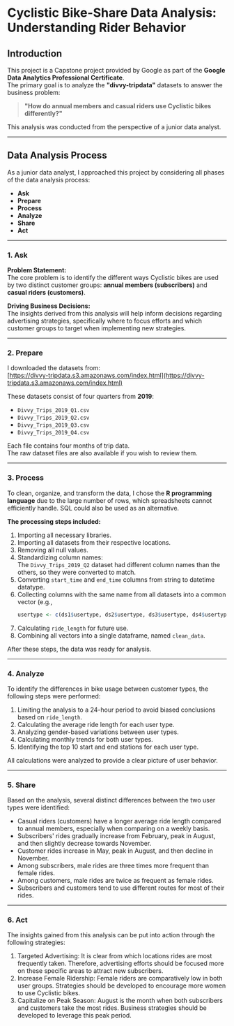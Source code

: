 # Cyclistic Bike-Share Data Analysis: Understanding Rider Behavior

## Introduction

This project is a Capstone project provided by Google as part of the **Google Data Analytics Professional Certificate**.  
The primary goal is to analyze the **"divvy-tripdata"** datasets to answer the business problem:

> **"How do annual members and casual riders use Cyclistic bikes differently?"**

This analysis was conducted from the perspective of a junior data analyst.

---

## Data Analysis Process

As a junior data analyst, I approached this project by considering all phases of the data analysis process:

- **Ask**  
- **Prepare**  
- **Process**  
- **Analyze**  
- **Share**  
- **Act**

---

### 1. Ask

**Problem Statement:**  
The core problem is to identify the different ways Cyclistic bikes are used by two distinct customer groups: **annual members (subscribers)** and **casual riders (customers)**.

**Driving Business Decisions:**  
The insights derived from this analysis will help inform decisions regarding advertising strategies, specifically where to focus efforts and which customer groups to target when implementing new strategies.

---

### 2. Prepare

I downloaded the datasets from:  
[https://divvy-tripdata.s3.amazonaws.com/index.html](https://divvy-tripdata.s3.amazonaws.com/index.html)

These datasets consist of four quarters from **2019**:

- `Divvy_Trips_2019_Q1.csv`  
- `Divvy_Trips_2019_Q2.csv`  
- `Divvy_Trips_2019_Q3.csv`  
- `Divvy_Trips_2019_Q4.csv`  

Each file contains four months of trip data.  
The raw dataset files are also available if you wish to review them.

---

### 3. Process

To clean, organize, and transform the data, I chose the **R programming language** due to the large number of rows, which spreadsheets cannot efficiently handle. SQL could also be used as an alternative.

**The processing steps included:**

1. Importing all necessary libraries.  
2. Importing all datasets from their respective locations.  
3. Removing all null values.  
4. Standardizing column names:  
   The `Divvy_Trips_2019_Q2` dataset had different column names than the others, so they were converted to match.  
5. Converting `start_time` and `end_time` columns from string to datetime datatype.  
6. Collecting columns with the same name from all datasets into a common vector (e.g.,  
   ```R
   usertype <- c(ds1$usertype, ds2$usertype, ds3$usertype, ds4$usertype)
7.  Calculating `ride_length` for future use. 
8.  Combining all vectors into a single dataframe, named `clean_data`.  

After these steps, the data was ready for analysis.  

---

### 4. Analyze

To identify the differences in bike usage between customer types, the following steps were performed:  

1.  Limiting the analysis to a 24-hour period to avoid biased conclusions based on `ride_length`.  
2.  Calculating the average ride length for each user type.  
3.  Analyzing gender-based variations between user types.  
4.  Calculating monthly trends for both user types.  
5.  Identifying the top 10 start and end stations for each user type.  

All calculations were analyzed to provide a clear picture of user behavior.  

---

### 5. Share

Based on the analysis, several distinct differences between the two user types were identified:  

  - Casual riders (customers) have a longer average ride length compared to annual members, especially when comparing on a weekly basis.  
  - Subscribers' rides gradually increase from February, peak in August, and then slightly decrease towards November.  
  - Customer rides increase in May, peak in August, and then decline in November.  
  - Among subscribers, male rides are three times more frequent than female rides.  
  - Among customers, male rides are twice as frequent as female rides.  
  - Subscribers and customers tend to use different routes for most of their rides.  

---

### 6. Act

The insights gained from this analysis can be put into action through the following strategies:  

1.  Targeted Advertising: It is clear from which locations rides are most frequently taken. Therefore, advertising efforts should be focused more on these specific areas to attract new subscribers. 
2.  Increase Female Ridership: Female riders are comparatively low in both user groups. Strategies should be developed to encourage more women to use Cyclistic bikes. 
3.  Capitalize on Peak Season: August is the month when both subscribers and customers take the most rides. Business strategies should be developed to leverage this peak period. 

